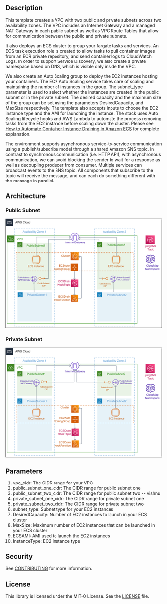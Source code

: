 ## Description

This template creates a VPC with two public and private subnets across two availability zones. The VPC includes an Internet Gateway and a managed NAT Gateway in each public subnet as well as VPC Route Tables that allow for communication between the public and private subnets. 

It also deploys an ECS cluster to group your fargate tasks and services. An ECS task execution role is created to allow tasks to pull container images from an ECR private repository, and send container logs to CloudWatch Logs. In order to support Service Discovery, we also create a private namespace based on DNS, which is visible only inside the VPC.

We also create an Auto Scaling group to deploy the EC2 instances hosting your containers. The EC2 Auto Scaling service takes care of scaling and maintaining the number of instances in the group. The subnet_type parameter is used to select whether the instances are created in the public subnet or in the private subnet. The desired capacity and the maximum size of the group can be set using the parameters DesiredCapacity, and MaxSize respectively. The template also accepts inputs to choose the EC2 instance type and the AMI for launching the instance. The stack uses Auto Scaling lifecycle hooks and AWS Lambda to automate the process removing tasks from the EC2 instance before scaling down the cluster. Please see [How to Automate Container Instance Draining in Amazon ECS](https://aws.amazon.com/blogs/compute/how-to-automate-container-instance-draining-in-amazon-ecs/) for complete explanation. 

The environment supports asynchronous service-to-service communication using a publish/subscribe model through a shared Amazon SNS topic. In contrast to synchronous communication (i.e. HTTP API), with asynchronous communication, we can avoid blocking the sender to wait for a response as well as decoupling producer from consumer. Multiple services can broadcast events to the SNS topic. All components that subscribe to the topic will receive the message, and can each do something different with the message in parallel.


## Architecture

### Public Subnet
![ecs-ec2-public-subnet-env](../../images/ecs-ec2-public-subnet-env.png)

### Private Subnet
![ecs-ec2-private-subnet-env](../../images/ecs-ec2-private-subnet-env.png)

## Parameters

1. vpc_cidr: The CIDR range for your VPC
2. public_subnet_one_cidr: The CIDR range for public subnet one
3. public_subnet_two_cidr: The CIDR range for public subnet two
-- vishnu
4. private_subnet_one_cidr: The CIDR range for private subnet one
5. private_subnet_two_cidr: The CIDR range for private subnet two
6. subnet_type: Subnet type for your EC2 instances
7. DesiredCapacity: Number of EC2 instances to launch in your ECS cluster
8. MaxSize: Maximum number of EC2 instances that can be launched in your ECS cluster
9. ECSAMI: AMI used to launch the EC2 instances
10. InstanceType: EC2 instance type

## Security

See [CONTRIBUTING](../../CONTRIBUTING.md#security-issue-notifications) for more information.

## License

This library is licensed under the MIT-0 License. See the [LICENSE](../../LICENSE) file.

